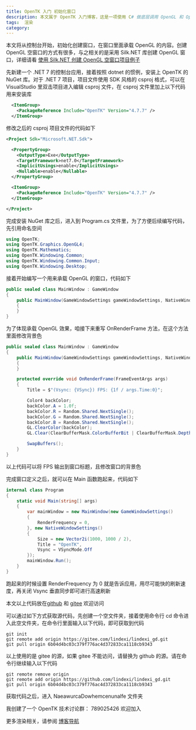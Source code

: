 ```yaml
---
title: OpenTK 入门 初始化窗口
description: 本文属于 OpenTK 入门博客，这是一项使用 C# 做底层调用 OpenGL 和 OpenAL 和 OpenCL 的技术。但值得一提的是，如果是想做渲染相关的话，当前是不建议使用 OpenGL 的，无论是从性能上还是其他方面，都不具备优势
tags:  渲染
category: 
---
```


<!-- CreateTime:2023/4/7 8:33:59 -->

<!-- 发布 -->
<!-- 博客 -->
<!-- 标签： 渲染 -->

本文将从控制台开始，初始化创建窗口，在窗口里面承载 OpenGL 的内容。创建 OpenGL 空窗口的方式有很多，与之相关的是采用 Silk.NET 库创建 OpenGL 窗口，详细请看 [使用 Silk.NET 创建 OpenGL 空窗口项目例子](https://blog.lindexi.com/post/%E4%BD%BF%E7%94%A8-Silk.NET-%E5%88%9B%E5%BB%BA-OpenGL-%E7%A9%BA%E7%AA%97%E5%8F%A3%E9%A1%B9%E7%9B%AE%E4%BE%8B%E5%AD%90.html )

先新建一个 .NET 7 的控制台应用，接着按照 dotnet 的惯例，安装上 OpenTK 的 NuGet 库。对于 .NET 7 项目，项目文件使用 SDK 风格的 csproj 格式，可以在 VisualStudio 里双击项目进入编辑 csproj 文件，在 csproj 文件里加上以下代码用来安装库

```xml
  <ItemGroup>
    <PackageReference Include="OpenTK" Version="4.7.7" />
  </ItemGroup>
```

修改之后的 csproj 项目文件的代码如下

```xml
<Project Sdk="Microsoft.NET.Sdk">

  <PropertyGroup>
    <OutputType>Exe</OutputType>
    <TargetFramework>net7.0</TargetFramework>
    <ImplicitUsings>enable</ImplicitUsings>
    <Nullable>enable</Nullable>
  </PropertyGroup>

  <ItemGroup>
    <PackageReference Include="OpenTK" Version="4.7.7" />
  </ItemGroup>

</Project>
```

完成安装 NuGet 库之后，进入到 Program.cs 文件里，为了方便后续编写代码，先引用命名空间

```csharp
using OpenTK;
using OpenTK.Graphics.OpenGL4;
using OpenTK.Mathematics;
using OpenTK.Windowing.Common;
using OpenTK.Windowing.Common.Input;
using OpenTK.Windowing.Desktop;
```

接着开始编写一个用来承载 OpenGL 的窗口，代码如下

```csharp
public sealed class MainWindow : GameWindow
{
    public MainWindow(GameWindowSettings gameWindowSettings, NativeWindowSettings nativeWindowSettings) : base(gameWindowSettings, nativeWindowSettings)
    {
    }
}
```

为了体现承载 OpenGL 效果，咱接下来重写 OnRenderFrame 方法，在这个方法里面修改背景色

```csharp
public sealed class MainWindow : GameWindow
{
    public MainWindow(GameWindowSettings gameWindowSettings, NativeWindowSettings nativeWindowSettings) : base(gameWindowSettings, nativeWindowSettings)
    {
    }

    protected override void OnRenderFrame(FrameEventArgs args)
    {
        Title = $"(Vsync: {VSync}) FPS: {1f / args.Time:0}";

        Color4 backColor;
        backColor.A = 1.0f;
        backColor.R = Random.Shared.NextSingle();
        backColor.G = Random.Shared.NextSingle();
        backColor.B = Random.Shared.NextSingle();
        GL.ClearColor(backColor);
        GL.Clear(ClearBufferMask.ColorBufferBit | ClearBufferMask.DepthBufferBit);

        SwapBuffers();
    }
}
```

以上代码可以将 FPS 输出到窗口标题，且修改窗口的背景色

完成窗口定义之后，就可以在 Main 函数跑起来，代码如下

```csharp
internal class Program
{
    static void Main(string[] args)
    {
        var mainWindow = new MainWindow(new GameWindowSettings()
        {
            RenderFrequency = 0,
        }, new NativeWindowSettings()
        {
            Size = new Vector2i(1000, 1000 / 2),
            Title = "OpenTK",
            Vsync = VSyncMode.Off
        });
        mainWindow.Run();
    }
}
```

跑起来的时候设置 RenderFrequency 为 0 就是告诉应用，用尽可能快的刷新速度，再关闭 Vsync 垂直同步即可进行高速刷新

本文以上代码放在[github](https://github.com/lindexi/lindexi_gd/tree/6b04d4bc03c379f776ac4d372833ca1118cb9343/NaeawurcaDowhemcenunalfe) 和 [gitee](https://gitee.com/lindexi/lindexi_gd/tree/6b04d4bc03c379f776ac4d372833ca1118cb9343/NaeawurcaDowhemcenunalfe) 欢迎访问

可以通过如下方式获取源代码，先创建一个空文件夹，接着使用命令行 cd 命令进入此空文件夹，在命令行里面输入以下代码，即可获取到代码

```
git init
git remote add origin https://gitee.com/lindexi/lindexi_gd.git
git pull origin 6b04d4bc03c379f776ac4d372833ca1118cb9343
```

以上使用的是 gitee 的源，如果 gitee 不能访问，请替换为 github 的源。请在命令行继续输入以下代码

```
git remote remove origin
git remote add origin https://github.com/lindexi/lindexi_gd.git
git pull origin 6b04d4bc03c379f776ac4d372833ca1118cb9343
```

获取代码之后，进入 NaeawurcaDowhemcenunalfe 文件夹

我创建了一个 OpenTK 技术讨论群： 789025426 欢迎加入

更多渲染相关，请参阅 [博客导航](https://blog.lindexi.com/post/%E5%8D%9A%E5%AE%A2%E5%AF%BC%E8%88%AA.html )
